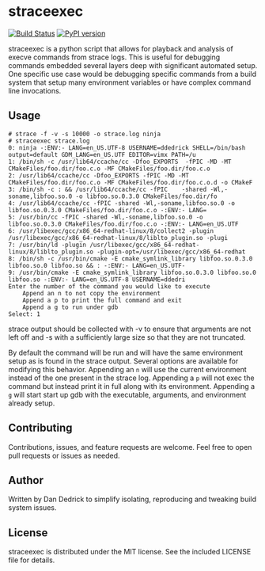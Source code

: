 # straceexec
[![Build Status](https://travis-ci.org/dandedrick/straceexec.svg?branch=master)](https://travis-ci.org/dandedrick/straceexec)
[![PyPI version](https://badge.fury.io/py/straceexec.svg)](https://badge.fury.io/py/straceexec)


straceexec is a python script that allows for playback and analysis of
execve commands from strace logs. This is useful for debugging commands
embedded several layers deep with significant automated setup. One specific
use case would be debugging specific commands from a build system that setup
many environment variables or have complex command line invocations.


## Usage
```
# strace -f -v -s 10000 -o strace.log ninja
# straceexec strace.log
0: ninja -:ENV:- LANG=en_US.UTF-8 USERNAME=ddedrick SHELL=/bin/bash output=default GDM_LANG=en_US.UTF EDITOR=vimx PATH=/u
1: /bin/sh -c /usr/lib64/ccache/cc -Dfoo_EXPORTS  -fPIC -MD -MT CMakeFiles/foo.dir/foo.c.o -MF CMakeFiles/foo.dir/foo.c.o
2: /usr/lib64/ccache/cc -Dfoo_EXPORTS -fPIC -MD -MT CMakeFiles/foo.dir/foo.c.o -MF CMakeFiles/foo.dir/foo.c.o.d -o CMakeF
3: /bin/sh -c : && /usr/lib64/ccache/cc -fPIC    -shared -Wl,-soname,libfoo.so.0 -o libfoo.so.0.3.0 CMakeFiles/foo.dir/fo
4: /usr/lib64/ccache/cc -fPIC -shared -Wl,-soname,libfoo.so.0 -o libfoo.so.0.3.0 CMakeFiles/foo.dir/foo.c.o -:ENV:- LANG=
5: /usr/bin/cc -fPIC -shared -Wl,-soname,libfoo.so.0 -o libfoo.so.0.3.0 CMakeFiles/foo.dir/foo.c.o -:ENV:- LANG=en_US.UTF
6: /usr/libexec/gcc/x86_64-redhat-linux/8/collect2 -plugin /usr/libexec/gcc/x86_64-redhat-linux/8/liblto_plugin.so -plugi
7: /usr/bin/ld -plugin /usr/libexec/gcc/x86_64-redhat-linux/8/liblto_plugin.so -plugin-opt=/usr/libexec/gcc/x86_64-redhat
8: /bin/sh -c /usr/bin/cmake -E cmake_symlink_library libfoo.so.0.3.0  libfoo.so.0 libfoo.so && : -:ENV:- LANG=en_US.UTF-
9: /usr/bin/cmake -E cmake_symlink_library libfoo.so.0.3.0 libfoo.so.0 libfoo.so -:ENV:- LANG=en_US.UTF-8 USERNAME=ddedri
Enter the number of the command you would like to execute
	Append an n to not copy the environment
	Append a p to print the full command and exit
	Append a g to run under gdb
Select: 1
```


strace output should be collected with -v to ensure that arguments are not
left off and -s with a sufficiently large size so that they are not
truncated.


By default the command will be run and will have the same environment setup
as is found in the strace output. Several options are available for
modifying this behavior. Appending an ```n``` will use the current
environment instead of the one present in the strace log. Appending a
```p``` will not exec the command but instead print it in full along with
its environment. Appending a ```g``` will start start up gdb with the
executable, arguments, and environment already setup.


## Contributing
Contributions, issues, and feature requests are welcome. Feel free to open
pull requests or issues as needed.


## Author
Written by Dan Dedrick to simplify isolating, reproducing and tweaking build
system issues.


## License
straceexec is distributed under the MIT license. See the included LICENSE
file for details.
